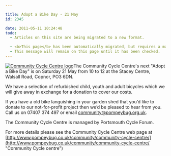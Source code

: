 ```yaml
---

title: Adopt a Bike Day - 21 May
id: 2345

date: 2011-05-11 10:24:48
todo:
  - Articles on this site are being migrated to a new format.

  - <b>This page</b> has been automatically migrated, but requires a manual check-&amp;-tune to ensure the format and links all work as expected.
  - This message will remain on this page until it has been checked.
---
```


[![](/public/assets/CCC-logo-300x175.png "Community Cycle Centre logo")](/assets/CCC-logo.png)The Community Cycle Centre's next "Adopt a Bike Day" is on Saturday 21 May from 10 to 12 at the Stacey Centre, Walsall Road, Copnor, PO3 6DN.

We have a selection of refurbished child, youth and adult bicycles which we will give away in exchange for a donation to cover our costs.

If you have a old bike languishing in your garden shed that you’d like to donate to our not-for-profit project then we’d be pleased to hear from you. Call us on 07407 374 497 or email community@pompeybug.org.uk.

The Community Cycle Centre is managed by Portsmouth Cycle Forum.

For more details please see the Community Cycle Centre web page at [http://www.pompeybug.co.uk/community/community-cycle-centre/](http://www.pompeybug.co.uk/community/community-cycle-centre/ "Community Cycle centre")
